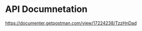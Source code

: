 <h1>API Documnetation</h2>

<a href="https://documenter.getpostman.com/view/17224238/TzzHnDad">https://documenter.getpostman.com/view/17224238/TzzHnDad</a>
